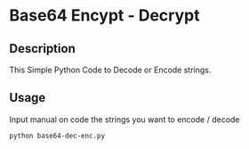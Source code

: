 # Base64 Encypt - Decrypt 

## Description
This Simple Python Code to Decode or Encode strings.

## Usage
Input manual on code the strings you want to encode / decode

`python base64-dec-enc.py`

